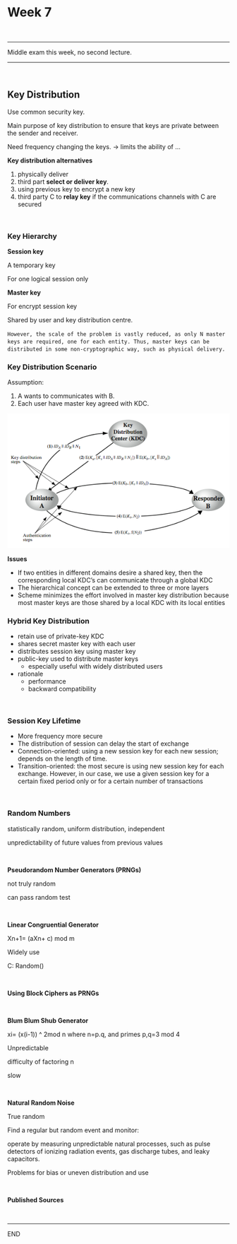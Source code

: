 # Week 7

<br />

---

Middle exam this week, no second lecture.

---

<br />

## Key Distribution

Use common security key.

Main purpose of key distribution to ensure that keys are private between the sender and receiver.

Need frequency changing the keys. -> limits the ability of ...



**Key distribution alternatives**

1. physically deliver
2. third part **select or deliver key**.
3. using previous key to encrypt a new key
4. third party C to **relay key** if the communications channels with C are secured


<br />


### Key Hierarchy

**Session key**

A temporary key

For one logical session only



**Master key**

For encrypt session key

Shared by user and key distribution centre.



`However, the scale of the problem is vastly reduced, as only N master keys are required, one for each entity. Thus, master keys can be distributed in some non-cryptographic way, such as physical delivery. `



### Key Distribution Scenario

Assumption: 

1. A wants to communicates with B.
2. Each user have master key agreed with KDC.

![w7_1](.\PIC\w7_1.png)

**Issues**

* If two entities in different domains desire a shared key, then the corresponding local KDC’s can communicate through a global KDC
* The hierarchical concept can be extended to three or more layers
* Scheme minimizes the effort involved in master key distribution because most master keys are those shared by a local KDC with its local entities



### Hybrid Key Distribution

* retain use of private-key KDC
* shares secret master key with each user
* distributes session key using master key
* public-key used to distribute master keys
  * especially useful with widely distributed users
* rationale
  * performance
  * backward compatibility


<br />

### Session Key Lifetime

* More frequency more secure
* The distribution of session can delay the start of exchange
* Connection-oriented: using a new session key for each new session; depends on the length of time.
* Transition-oriented: the most secure is using new session key for each exchange. However, in our case, we use a given session key for a certain fixed period only or for a certain number of transactions

<br />


### Random Numbers

statistically random, uniform distribution, independent

unpredictability of future values from previous values

<br />

**Pseudorandom Number Generators (PRNGs)**

not truly random

can pass random test

<br />

**Linear Congruential Generator**

Xn+1= (aXn+ c) mod m

Widely use

C: Random()

<br />

**Using Block Ciphers as PRNGs**

<br />

**Blum Blum Shub Generator**

xi= (x(i-1)) ^ 2mod n
where n=p.q, and primes p,q=3 mod 4

Unpredictable

difficulty of factoring n

slow

<br />

**Natural Random Noise**

True random

Find a regular but random event and monitor:

operate by measuring unpredictable natural processes, such as pulse detectors of ionizing radiation events, gas discharge tubes, and leaky capacitors.

Problems for bias or uneven distribution and use

<br />

**Published Sources**





<br />

---

END